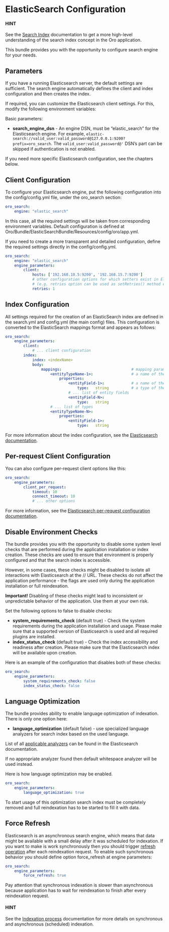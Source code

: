 # ElasticSearch Configuration

#### HINT
See the [Search Index](../../../backend/architecture/tech-stack/search/index.md#search-index-overview) documentation to get a more high-level understanding of the search index concept in the Oro application.

This bundle provides you with the opportunity to configure search engine for your needs.

## Parameters

If you have a running Elasticsearch server, the default settings are sufficient. The search engine automatically defines the client and index configuration and then creates the index.

If required, you can customize the Elasticsearch client settings. For this, modify the following environment variables:

Basic parameters:

* **search_engine_dsn** - An engine DSN, must be “elastic_search” for the Elasticsearch engine. For example, `elastic-search://valid_user:valid_password@127.0.0.1:9200?prefix=oro_search`. The `valid_user:valid_password@'` DSN’s part can be skipped if authentication is not enabled.

If you need more specific Elasticsearch configuration, see the chapters below.

## Client Configuration

To configure your Elasticsearch engine, put the following configuration into the config/config.yml file, under the oro_search section:

```yaml
oro_search:
    engine: "elastic_search"
```

In this case, all the required settings will be taken from corresponding environment variables.
Default configuration is defined at Oro/Bundle/ElasticSearchBundle/Resources/config/oro/app.yml.

If you need to create a more transparent and detailed configuration, define the required settings directly in the config/config.yml.

```yaml
oro_search:
    engine: "elastic_search"
    engine_parameters:
        client:
            hosts: ['192.168.10.5:9200', '192.168.15.7:9200']
            # other configuration options for which setters exist in ElasticSearch\ClientBuilder class
            # (e.g. retries option can be used as setRetries() method exists)
            retries: 1
```

## Index Configuration

All settings required for the creation of an ElasticSearch index are defined in the search.yml and config.yml (the main config) files. This configuration is converted to the ElasticSearch mappings format and appears as follows:

```yaml
oro_search:
    engine_parameters:
        client:
            # ... client configuration
        index:
            index: <indexName>
            body:
                mappings:                               # mapping parameters
                    <entityTypeName-1>:                 # a name of the type
                        properties:
                            <entityField-1>:            # a name of the field
                                type:   string          # a type of the field
                            # ... list of entity fields
                            <entityField-N>:
                                type:   string
                    # ... list of types
                    <entityTypeName-N>:
                        properties:
                            <entityField-1>:
                                type:   string
```

For more information about the index configuration, see the <a href="https://www.elastic.co/guide/en/elasticsearch/client/php-api/current/_index_management_operations.html" target="_blank">Elasticsearch documentation</a>.

## Per-request Client Configuration

You can also configure per-request client options like this:

```yaml
oro_search:
    engine_parameters:
        client_per_request:
            timeout: 10
            connect_timeout: 10
            # ... other options
```

For more information, see the <a href="https://www.elastic.co/guide/en/elasticsearch/client/php-api/5.x/_per_request_configuration.html" target="_blank">Elasticsearch per-request configuration documentation</a>.

## Disable Environment Checks

The bundle provides you with the opportunity to disable some system level checks that are performed during the application installation or index creation. These checks are used to ensure that environment is properly configured and that the search index is accessible.

However, in some cases, these checks might be disabled to isolate all interactions with Elasticsearch at the /<indexName>/ URL. These checks do not affect the application performance - the flags are used only during the application installation or full reindexation.

**Important!** Disabling of these checks might lead to inconsistent or unpredictable behavior of the application. Use them at your own risk.

Set the following options to false to disable checks:

* **system_requirements_check** (default true) - Check the system requirements during the application installation and usage. Please make sure that a supported version of Elasticsearch is used and all required plugins are installed.
* **index_status_check** (default true) - Check the index accessibility and readiness after creation. Please make sure that the Elasticsearch index will be available upon creation.

Here is an example of the configuration that disables both of these checks:

```yaml
oro_search:
    engine_parameters:
        system_requirements_check: false
        index_status_check: false
```

## Language Optimization

The bundle provides ability to enable language optimization of indexation. There is only one option here:

* **language_optimization** (default false) - use specialized language analyzers for search index based on the used language.

List of all <a href="https://www.elastic.co/guide/en/elasticsearch/reference/6.x/analysis-lang-analyzer.html" target="_blank">applicable analyzers</a> can be found in the Elasticsearch documentation.

If no appropriate analyzer found then default whitespace analyzer will be used instead.

Here is how language optimization may be enabled.

```yaml
oro_search:
    engine_parameters:
        language_optimization: true
```

To start usage of this optimization search index must be completely removed and full reindexation has to be started to fill it with data.

## Force Refresh

Elasticsearch is an asynchronous search engine, which means that data might be available with a small delay after it was scheduled for indexation. If you want to make is work synchronously then you should trigger <a href="https://www.elastic.co/guide/en/elasticsearch/reference/6.x/indices-refresh.html" target="_blank">refresh operation</a> after each reindexation request. To enable such synchronous behavior you should define option force_refresh at engine parameters:

```yaml
oro_search:
    engine_parameters:
        force_refresh: true
```

Pay attention that synchronous indexation is slower than asynchronous because application has to wait for reindexation to finish after every reindexation request.

#### HINT
See the [Indexation process](../../../backend/architecture/tech-stack/search/index.md#search-index-overview-indexation-process) documentation for more details on synchronous and asynchronous (scheduled) indexation.

<!-- Frontend -->
